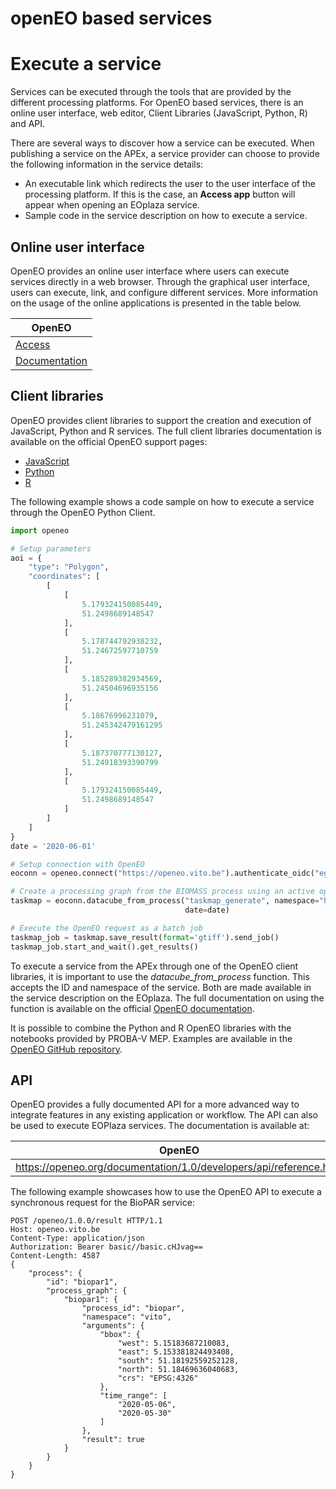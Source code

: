 # openEO based services

# Execute a service


Services can be executed through the tools that are provided by the different processing platforms. 
For OpenEO based services, there is an online user interface, web editor, Client Libraries (JavaScript, Python, R) and API.

There are several ways to discover how a service can be executed. When publishing a service on the APEx, a service provider can choose to provide the following information in the service details:
* An executable link which redirects the user to the user interface of the processing platform. If this is the case, an **Access app** button will appear when opening an EOplaza service.
* Sample code in the service description on how to execute a service. 

## Online user interface

OpenEO provides an online user interface where users can execute services directly in a web browser. 
Through the graphical user interface, users can execute, link, and configure different services. More information on the usage of the online applications is presented in the table below.

|OpenEO|
|---|
| [Access](https://editor.openeo.org/?server=https%3A%2F%2Fopeneo.vito.be%2Fopeneo%2F1.0) |
| [Documentation](https://openeo.org/documentation/1.0/#introduction) |

## Client libraries

OpenEO provides client libraries to support the creation and execution of JavaScript, Python and R services. The full client libraries documentation is available on the official OpenEO support pages:
* [JavaScript](https://openeo.org/documentation/1.0/javascript/)
* [Python](https://openeo.org/documentation/1.0/python/)
* [R](https://openeo.org/documentation/1.0/r/ )

The following example shows a code sample on how to execute a service through the OpenEO Python Client.

```python
import openeo

# Setup parameters
aoi = {
    "type": "Polygon",
    "coordinates": [
        [
            [
                5.179324150085449,
                51.2498689148547
            ],
            [
                5.178744792938232,
                51.24672597710759
            ],
            [
                5.185289382934569,
                51.24504696935156
            ],
            [
                5.18676996231079,
                51.245342479161295
            ],
            [
                5.187370777130127,
                51.24918393390799
            ],
            [
                5.179324150085449,
                51.2498689148547
            ]
        ]
    ]
}
date = '2020-06-01'

# Setup connection with OpenEO
eoconn = openeo.connect("https://openeo.vito.be").authenticate_oidc("egi")

# Create a processing graph from the BIOMASS process using an active openEO connection
taskmap = eoconn.datacube_from_process("taskmap_generate", namespace="https://openeo.vito.be/openeo/1.0/processes/u:EOplaza_tps/taskmap_generate", aoi=aoi,
                                       date=date)

# Execute the OpenEO request as a batch job
taskmap_job = taskmap.save_result(format='gtiff').send_job()
taskmap_job.start_and_wait().get_results()
```

To execute a service from the APEx through one of the OpenEO client libraries, it is important to use the *datacube_from_process* function. 
This accepts the ID and namespace of the service. 
Both are made available in the service description on the EOplaza. 
The full documentation on using the function is available on the official [OpenEO documentation](https://open-eo.github.io/openeo-python-client/datacube_construction.html#datacube-from-process).

It is possible to combine the Python and R OpenEO libraries with the notebooks provided by PROBA-V MEP. 
Examples are available in the [OpenEO GitHub repository](https://github.com/Open-EO/openeo-python-client/tree/master/examples).

## API

OpenEO provides a fully documented API for a more advanced way to integrate features in any existing application or workflow. The API can also be used to execute EOPlaza services. The documentation is available at:

| OpenEO |
|---|
| https://openeo.org/documentation/1.0/developers/api/reference.html |

The following example showcases how to use the OpenEO API to execute a synchronous request for the BioPAR service:

```curl
POST /openeo/1.0.0/result HTTP/1.1
Host: openeo.vito.be
Content-Type: application/json
Authorization: Bearer basic//basic.cHJvag==
Content-Length: 4587
{
    "process": {
        "id": "biopar1",
        "process_graph": {
            "biopar1": {
                "process_id": "biopar",
                "namespace": "vito",
                "arguments": {
                    "bbox": {
                        "west": 5.15183687210083,
                        "east": 5.153381824493408,
                        "south": 51.18192559252128,
                        "north": 51.18469636040683,
                        "crs": "EPSG:4326"
                    },
                    "time_range": [
                        "2020-05-06",
                        "2020-05-30"
                    ]
                },
                "result": true
            }
        }
    }
}
```
